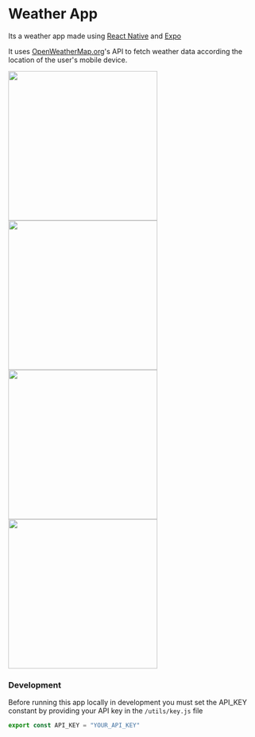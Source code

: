 
# Weather App

Its a weather app made using <a href="https://reactnative.dev/">React Native</a> and <a href="https://expo.dev">Expo</a>

It uses <a href="https://openweathermap.org/">OpenWeatherMap.org</a>'s API to fetch weather data according the location of the user's mobile device.

<img src="https://user-images.githubusercontent.com/55011445/155707864-e8e90b20-7306-4fae-a0d4-14aa49c1a928.jpg" width="300" align="left">

<img src="https://user-images.githubusercontent.com/55011445/155708468-088bbc26-9834-4e08-b26e-9740f9c0d34f.jpg" width="300" >

<img src="https://user-images.githubusercontent.com/55011445/155708727-49e5e9b2-60e4-46e3-b3cf-90ae73568b22.jpg" width="300" align="left">

<img src="https://user-images.githubusercontent.com/55011445/155708905-2af20ce9-0414-4faf-819d-08a4ba583203.jpg" width="300" >





### Development

Before running this app locally in development you must set the API_KEY constant by providing your API key in the `/utils/key.js` file

```js
export const API_KEY = "YOUR_API_KEY"
```
